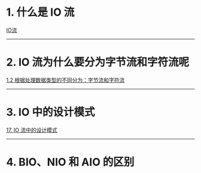 
# 1. 什么是 IO 流

[IO流](../../java笔记/IO流.md)

****
# 2. IO 流为什么要分为字节流和字符流呢

[1.2 根据处理数据类型的不同分为：字节流和字符流](../../java笔记/IO流.md#1.2%20根据处理数据类型的不同分为：字节流和字符流)

****

# 3. IO 中的设计模式

[17. IO 流中的设计模式](../../java笔记/IO流.md#17.%20IO%20流中的设计模式)

****
# 4. BIO、NIO 和 AIO 的区别

